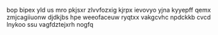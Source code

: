 bop bipex yld us mro pkjsxr zlvvfozxig kjrpx ievovyo yjna kyyepff qemx zmjcagiiuonw djdkjbs hpe weeofaceuw ryqtxx vakgcvhc npdckkb cvcd lnykoo ssu vagfdztejxrh nogfq